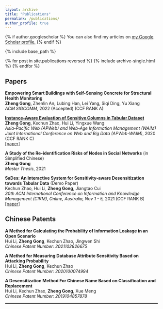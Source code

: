 ```yaml
---
layout: archive
title: "Publications"
permalink: /publications/
author_profile: true
---
```


{% if author.googlescholar %}
  You can also find my articles on <u><a href="{{author.googlescholar}}">my Google Scholar profile</a>.</u>
{% endif %}

{% include base_path %}

{% for post in site.publications reversed %}
  {% include archive-single.html %}
{% endfor %}
## Papers
**Empowering Smart Buildings with Self-Sensing Concrete for Structural Health Monitoring** 
<br/>
**Zheng Gong**, Zhenlin An, Lubing Han, Lei Yang, Siqi Ding, Yu Xiang
<br/>
*ACM SIGCOMM*, 2022 (Accepted) (CCF RANK A)

**[Instance-Aware Evaluation of Sensitive Columns in Tabular Dataset](https://link.springer.com/chapter/10.1007/978-3-030-60259-8_2)**
<br/>
 **Zheng Gong**, Kechun Zhao, Hui Li, Yingxue Wang
<br/>
*Asia-Pacific Web (APWeb) and Web-Age Information Management (WAIM) Joint International Conference on Web and Big Data (APWeb-WAIM)*, 2020 (CCF RANK C)
<br/>
[[paper](https://marcogong.github.io/files/260.pdf)] 

**A Study of the Re-identification Risks of Nodes in Social Networks** (in Simplified Chinese)
<br/>
**Zheng Gong**
<br/>
*Master Thesis*, 2021

**SaDes: An Interactive System for Sensitivity-aware Desensitization towards Tabular Data** (Demo Paper)
<br/>
Kechun Zhao, Hui Li, **Zheng Gong**, Jiangtao Cui
<br/>
*30th ACM International Conference on Information and Knowledge Management (CIKM), Online, Australia, Nov 1 - 5,* 2021 (CCF RANK B)
<br/>
[[paper](https://marcogong.github.io/files/de3084-zhaoA.pdf)] 
## Chinese Patents

**A Method for Calculating the Probability of Information Leakage in an Open Scenario**
<br/>
Hui Li, **Zheng Gong**, Kechun Zhao, Jingwen Shi
<br/>
*Chinese Patent Number: 2021102826675*

**A Method for Measuring Database Attribute Sensitivity Based on Attacking Probability**
<br/>
Hui Li, **Zheng Gong**, Kechun Zhao
<br/>
*Chinese Patent Number: 2020100074994*

**A Desensitization Method For Chinese Name Based on Classification and Replacement**
<br/>
Hui Li, Kechun Zhao, **Zheng Gong**, Xue Meng
<br/>
*Chinese Patent Number: 2019104857878*

<hr style="border:1px solid gray"/> 

